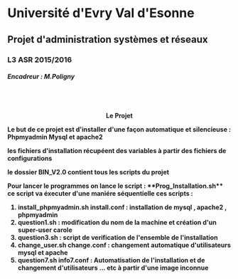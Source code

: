 <h1>        Université d'Evry Val d'Esonne </h1> 
<h2> Projet d'administration systèmes et réseaux </h2>
<h3> L3 ASR 2015/2016 </h3> 
<h5>        Encadreur : M.Poligny </h5> 
</br> </br>
 <p style="text-align:center";>  <strong> Le Projet </P> </p> 
<p> Le but de ce projet est d'installer d'une façon automatique et silencieuse : Phpmyadmin Mysql et apache2 </P> 
<p> les fichiers d'installation récupéent des variables à partir des fichiers de configurations </p> 
<p> le dossier BIN_V2.0 contient tous les scripts du projet</P> 
Pour lancer le programmes on lance le script : **Prog_Installation.sh**  ce script va éxecuter d'une maniére séquentielle ces scripts :
<p>
<ol>
    <li> <strong> install_phpmyadmin.sh install.conf </strong>:  installation de mysql , apache2 , phpmyadmin  </li>
    <li> <strong> question1.sh  </strong> : modification du nom de la machine et création d'un super-user carole  </li>
    <li> <strong> question3.sh  </strong> : script de verification de l'ensemble de l'installation   </li>
    <li> <strong> change_user.sh change.conf </strong> : changement automatique d'utilisateurs mysql et apache  </li>
    <li> <strong> question7.sh info7.conf  </strong>  : Automatisation de l'installation et de changement d'utilisateurs ... etc à partir d'une image inconnue  </li>
</ol>
</p>
